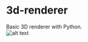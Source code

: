 # 3d-renderer
Basic 3D renderer with Python.<br />
![alt text](https://github.com/0xffruktoz/3d-renderer/blob/main/cube.png)
